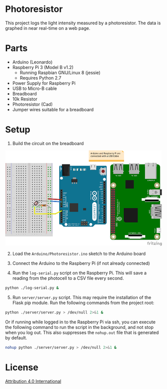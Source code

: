 # Photoresistor

This project logs the light intensity measured by a photoresistor. The data is
graphed in near real-time on a web page.

# Parts

 - Arduino (Leonardo)
 - Raspberry Pi 3 (Model B v1.2)
   - Running Raspbian GNU/Linux 8 (jessie)
   - Requires Python 2.7
 - Power Supply for Raspberry Pi
 - USB to Micro-B cable
 - Breadboard
 - 10k Resistor
 - Photoresistor (Cad)
 - Jumper wires suitable for a breadboard

# Setup

1) Build the circuit on the breadboard

![Circuit Diagram](https://github.com/markroland/iot-photoresistor/blob/master/schematic/schematic.png)

2) Load the `Arduino/Photoresistor.ino` sketch to the Arduino board

3) Connect the Arduino to the Raspberry Pi (if not already connected)

4) Run the `log-serial.py` script on the Raspberry Pi. This will save a reading from
   the photocell to a CSV file every second.

```sh
python ./log-serial.py &
```

5) Run `server/server.py` script. This may require the installation of the Flask pip module.
   Run the following commands from the project root:

```sh
python ./server/server.py > /dev/null 2>&1 &
```

Or if running while logged in to the Raspberry Pi via ssh, you can execute the following
command to run the script in the background, and not stop when you log out. This also suppresses
the `nohup.out` file that is generated by default.

```sh
nohup python ./server/server.py > /dev/null 2>&1 &
```

# License

[Attribution 4.0 International](https://creativecommons.org/licenses/by/4.0/)
